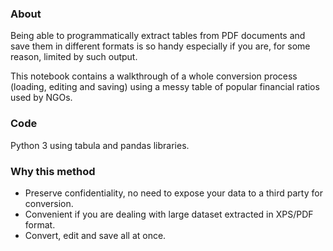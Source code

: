 ### About
Being able to programmatically extract tables from PDF documents and save them in different formats is so handy especially if you are, for some reason, limited by such output.

This notebook contains a walkthrough of a whole conversion process (loading, editing and saving) using a messy table of popular financial ratios used by NGOs.

### Code
Python 3 using tabula and pandas libraries.

### Why this method
- Preserve confidentiality, no need to expose your data to a third party for conversion.
- Convenient if you are dealing with large dataset extracted in XPS/PDF format.
- Convert, edit and save all at once.
